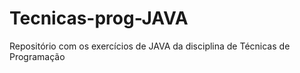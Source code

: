 # Tecnicas-prog-JAVA
 Repositório com os exercícios de JAVA da disciplina de Técnicas de Programação

